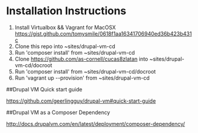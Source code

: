 # Installation Instructions
1) Install Virtualbox && Vagrant for MacOSX<br />
    https://gist.github.com/tomysmile/0618f1aa16341706940ed36b423b431c<br />
2) Clone this repo into ~sites/drupal-vm-cd<br />
3) Run 'composer install' from ~sites/drupal-vm-cd<br />
4) Clone https://github.com/as-cornell/cucas8zlatan into ~sites/drupal-vm-cd/docroot<br />
5) Run 'composer install' from ~sites/drupal-vm-cd/docroot<br />
6) Run 'vagrant up --provision' from ~sites/drupal-vm-cd<br />


##Drupal VM Quick start guide

https://github.com/geerlingguy/drupal-vm#quick-start-guide

##Drupal VM as a Composer Dependency

http://docs.drupalvm.com/en/latest/deployment/composer-dependency/
